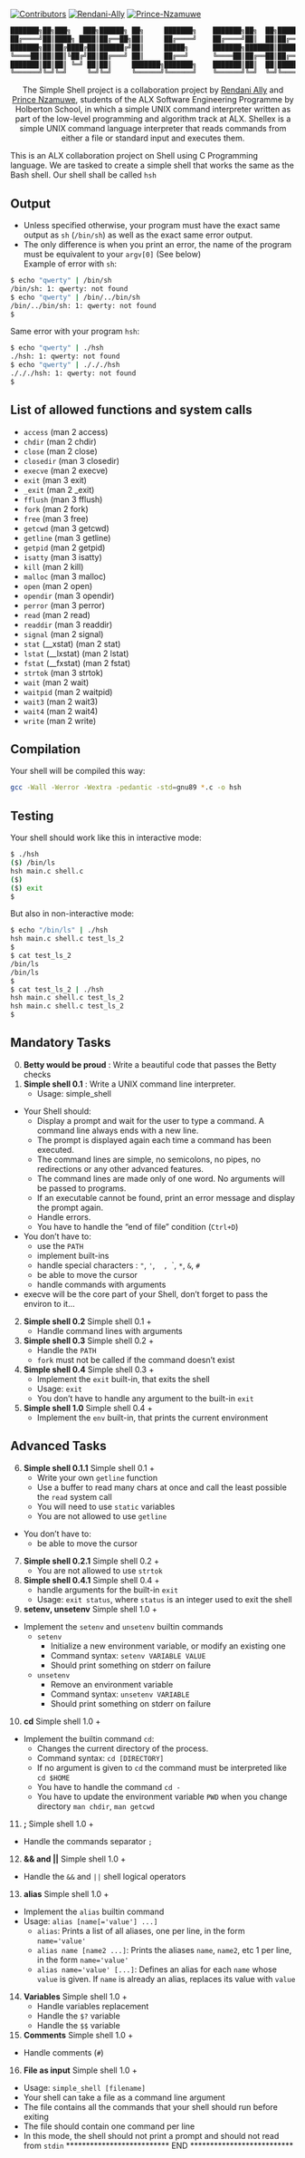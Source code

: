 [![Contributors][contributors-shield]][contributors-url]
[![Rendani-Ally][github-shield]](https://github.com/Rendani-Ally)
[![Prince-Nzamuwe][github-shield]](https://github.com/princenzmw)

  
<p align="center">

```sh   
███████╗██╗███╗   ███╗██████╗ ██╗     ███████╗    ███████╗██╗  ██╗███████╗██╗     ██╗     
██╔════╝██║████╗ ████║██╔══██╗██║     ██╔════╝    ██╔════╝██║  ██║██╔════╝██║     ██║     
███████╗██║██╔████╔██║██████╔╝██║     █████╗      ███████╗███████║█████╗  ██║     ██║     
╚════██║██║██║╚██╔╝██║██╔═══╝ ██║     ██╔══╝      ╚════██║██╔══██║██╔══╝  ██║     ██║     
███████║██║██║ ╚═╝ ██║██║     ███████╗███████╗    ███████║██║  ██║███████╗███████╗███████╗
╚══════╝╚═╝╚═╝     ╚═╝╚═╝     ╚══════╝╚══════╝    ╚══════╝╚═╝  ╚═╝╚══════╝╚══════╝╚══════╝
```
</p>  
<p align="center">
    The Simple Shell project is a collaboration project by <a href="https://github.com/Rendani-Ally">Rendani Ally<a/> and <a href="https://github.com/princenzmw">Prince Nzamuwe<a/>, students of the ALX Software Engineering Programme by Holberton School, in which a simple UNIX command interpreter written as part of the low-level programming and algorithm track at ALX.
    Shellex is a simple UNIX command language interpreter that reads commands from either a file or standard input and executes them.

  </p>  
</p>


<!-- MARKDOWN LINKS & IMAGES -->
<!-- https://www.markdownguide.org/basic-syntax/#reference-style-links -->
[github-shield]: https://img.shields.io/badge/-GitHub-black.svg?style=for-the-badge&logo=github&colorB=555
[contributors-shield]: https://img.shields.io/github/contributors/ThemeQuest/specs-on-website.svg?style=for-the-badge
[contributors-url]: https://github.com/Rendani-Ally/simple_shell/graphs/contributors


This is an ALX collaboration project on Shell using C Programming language. We are tasked to create a simple shell that works the same as the Bash shell. Our shell shall be called `hsh`

## Output
- Unless specified otherwise, your program must have the exact same output as `sh` (`/bin/sh`) as well as the exact same error output.
- The only difference is when you print an error, the name of the program must be equivalent to your `argv[0]` (See below)  
Example of error with `sh`:
```sh
$ echo "qwerty" | /bin/sh
/bin/sh: 1: qwerty: not found
$ echo "qwerty" | /bin/../bin/sh
/bin/../bin/sh: 1: qwerty: not found
$
```
Same error with your program `hsh`:
```sh
$ echo "qwerty" | ./hsh
./hsh: 1: qwerty: not found
$ echo "qwerty" | ./././hsh
./././hsh: 1: qwerty: not found
$
```
## List of allowed functions and system calls
- `access` (man 2 access)
- `chdir` (man 2 chdir)
- `close` (man 2 close)
- `closedir` (man 3 closedir)
- `execve` (man 2 execve)
- `exit` (man 3 exit)
- `_exit` (man 2 _exit)
- `fflush` (man 3 fflush)
- `fork` (man 2 fork)
- `free` (man 3 free)
- `getcwd` (man 3 getcwd)
- `getline` (man 3 getline)
- `getpid` (man 2 getpid)
- `isatty` (man 3 isatty)
- `kill` (man 2 kill)
- `malloc` (man 3 malloc)
- `open` (man 2 open)
- `opendir` (man 3 opendir)
- `perror` (man 3 perror)
- `read` (man 2 read)
- `readdir` (man 3 readdir)
- `signal` (man 2 signal)
- `stat` (__xstat) (man 2 stat)
- `lstat` (__lxstat) (man 2 lstat)
- `fstat` (__fxstat) (man 2 fstat)
- `strtok` (man 3 strtok)
- `wait` (man 2 wait)
- `waitpid` (man 2 waitpid)
- `wait3` (man 2 wait3)
- `wait4` (man 2 wait4)
- `write` (man 2 write)
## Compilation
Your shell will be compiled this way:

```sh
gcc -Wall -Werror -Wextra -pedantic -std=gnu89 *.c -o hsh
```
## Testing
Your shell should work like this in interactive mode:

```sh
$ ./hsh
($) /bin/ls
hsh main.c shell.c
($)
($) exit
$
```
But also in non-interactive mode:

```sh
$ echo "/bin/ls" | ./hsh
hsh main.c shell.c test_ls_2
$
$ cat test_ls_2
/bin/ls
/bin/ls
$
$ cat test_ls_2 | ./hsh
hsh main.c shell.c test_ls_2
hsh main.c shell.c test_ls_2
$
```
## Mandatory Tasks

0. **Betty would be proud** : Write a beautiful code that passes the Betty checks
1. **Simple shell 0.1** : Write a UNIX command line interpreter.
	- Usage: simple_shell
- Your Shell should:
	- Display a prompt and wait for the user to type a command. A command line always ends with a new line.
	- The prompt is displayed again each time a command has been executed.
	- The command lines are simple, no semicolons, no pipes, no redirections or any other advanced features.
	- The command lines are made only of one word. No arguments will be passed to programs.
	- If an executable cannot be found, print an error message and display the prompt again.
	- Handle errors.
	- You have to handle the “end of file” condition (`Ctrl+D`)
- You don’t have to:
	- use the `PATH`
	- implement built-ins
	- handle special characters : `"`, `'`, ` ` `, `\`, `*`, `&`, `#`
	- be able to move the cursor
	- handle commands with arguments
- execve will be the core part of your Shell, don’t forget to pass the environ to it…
2. **Simple shell 0.2**
Simple shell 0.1 +
	- Handle command lines with arguments
3. **Simple shell 0.3**
Simple shell 0.2 +
	- Handle the `PATH`
	- `fork` must not be called if the command doesn’t exist
4. **Simple shell 0.4**
Simple shell 0.3 +
	- Implement the `exit` built-in, that exits the shell
	- Usage: `exit`
	- You don’t have to handle any argument to the built-in `exit`
5. **Simple shell 1.0**
Simple shell 0.4 +
	- Implement the `env` built-in, that prints the current environment

## Advanced Tasks

6. **Simple shell 0.1.1**
Simple shell 0.1 +
	- Write your own `getline` function
	- Use a buffer to read many chars at once and call the least possible the `read` system call
	- You will need to use `static` variables
	- You are not allowed to use `getline`
- You don’t have to:
	- be able to move the cursor
7. **Simple shell 0.2.1**
Simple shell 0.2 +
	- You are not allowed to use `strtok`
8. **Simple shell 0.4.1**
Simple shell 0.4 +
	- handle arguments for the built-in `exit`
	- Usage: `exit status`, where `status` is an integer used to exit the shell
9. **setenv, unsetenv**
Simple shell 1.0 +
- Implement the `setenv` and `unsetenv` builtin commands
	- `setenv`
		- Initialize a new environment variable, or modify an existing one
		- Command syntax: `setenv VARIABLE VALUE`
		- Should print something on stderr on failure
	- `unsetenv`
		- Remove an environment variable
		- Command syntax: `unsetenv VARIABLE`
		- Should print something on stderr on failure
10. **cd**
Simple shell 1.0 +
- Implement the builtin command `cd`:
	- Changes the current directory of the process.
	- Command syntax: `cd [DIRECTORY]`
	- If no argument is given to `cd` the command must be interpreted like `cd $HOME`
	- You have to handle the command `cd -`
	- You have to update the environment variable `PWD` when you change directory
`man chdir`, `man getcwd`
11. **;**
Simple shell 1.0 +
- Handle the commands separator `;`
12. **&& and ||**
Simple shell 1.0 +
- Handle the `&&` and `||` shell logical operators
13. **alias**
Simple shell 1.0 +
- Implement the `alias` builtin command
- Usage: `alias [name[='value'] ...]`
	- `alias`: Prints a list of all aliases, one per line, in the form `name='value'`
	- `alias name [name2 ...]`: Prints the aliases `name`, `name2`, etc 1 per line, in the form `name='value'`
	- `alias name='value' [...]`: Defines an alias for each `name` whose `value` is given. If `name` is already an alias, replaces its value with `value`
14. **Variables**
Simple shell 1.0 +
	- Handle variables replacement
	- Handle the `$?` variable
	- Handle the `$$` variable
15. **Comments**
Simple shell 1.0 +
- Handle comments (`#`)
16. **File as input**
Simple shell 1.0 +
- Usage: `simple_shell [filename]`
- Your shell can take a file as a command line argument
- The file contains all the commands that your shell should run before exiting
- The file should contain one command per line
- In this mode, the shell should not print a prompt and should not read from `stdin`
						************************** END **************************

